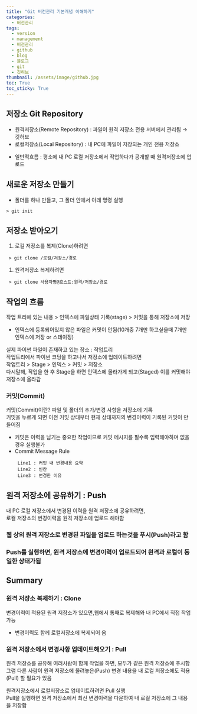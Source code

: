 ```yaml
---
title: "Git 버전관리 기본개념 이해하기"
categories:
  - 버전관리
tags:
  - version
  - management
  - 버전관리
  - github
  - blog
  - 블로그
  - git
  - 깃허브
thumbnail: /assets/image/github.jpg
toc: True
toc_sticky: True
---
```


## 저장소 Git Repository
  - 원격저장소(Remote Repository) : 파일이 원격 저장소 전용 서버에서 관리됨 → 깃허브
  - 로컬저장소(Local Repository) : 내 PC에 파일이 저장되는 개인 전용 저장소
  * 일반적흐름 : 평소에 내 PC 로컬 저장소에서 작업하다가 공개할 때 원격저장소에 업로드
   

## 새로운 저장소 만들기
  - 폴더를 하나 만들고, 그 폴더 안에서 아래 명령 실행  
~~~
> git init
~~~

## 저장소 받아오기
 1) 로컬 저장소를 복제(Clone)하려면  
~~~
 > git clone /로컬/저장소/경로
~~~
 1) 원격저장소 복제하려면  
~~~
 > git clone 사용자명@호스트:원격/저장소/경로
~~~

## 작업의 흐름
작업 트리에 있는 내용 > 인덱스에 파일상태 기록(stage) > 커밋을 통해 저장소에 저장    
  * 인덱스에 등록되어있지 않은 파일은 커밋이 안됨(10개중 7개만 하고싶을때 7개만 인덱스에 저장 or 스테이징)  

 실제 파이썬 파일이 존재하고 있는 장소 : 작업트리    
 작업트리에서 파이썬 코딩을 하고나서 저장소에 업데이트하려면    
 작업트리 > Stage > 인덱스 > 커밋 > 저장소    
 다시말해, 작업을 한 후 Stage을 하면 인덱스에 올라가게 되고(Staged) 이를 커밋해야 저장소에 올라감    

### 커밋(Commit)
커밋(Commit)이란? 파일 및 폴더의 추가/변경 사항을 저장소에 기록  
커밋을 누르게 되면 이전 커밋 상태부터 현재 상태까지의 변경이력이 기록된 커밋이 만들어짐  
 * 커밋은 이력을 남기는 중요한 작업이므로 커밋 메시지를 필수록 입력해야하며 없을 경우 실행불가  
 * Commit Message Rule  
   ~~~
    Line1 : 커밋 내 변경내용 요약
    Line2 : 빈칸
    Line3 : 변경한 이유
   ~~~

## 원격 저장소에 공유하기 : Push

 내 PC 로컬 저장소에서 변경된 이력을 원격 저장소에 공유하려면,  
 로컬 저장소의 변경이력을 원격 저장소에 업로드 해야함  
  ### 웹 상의 원격 저장소로 변경된 파일을 업로드 하는것을 푸시(Push)라고 함
  ###  Push를 실행하면, 원격 저장소에 변경이력이 업로드되어 원격과 로컬이 동일한 상태가됨


## Summary

 ### 원격 저장소 복제하기 : Clone
 변경이력이 적용된 원격 저장소가 있으면,웹에서 통째로 복제해와 내 PC에서 직접 작업가능  
  * 변경이력도 함께 로컬저장소에 복제되어 옴
  

 ### 원격 저장소에서 변경사항 업데이트해오기 : Pull 
 원격 저장소를 공유해 여러사람이 함께 작업을 하면, 모두가 같은 원격 저장소에 푸시함  
 그럼 다른 사람이 원격 저장소에 올려놓은(Push) 변경 내용을 내 로컬 저장소에도 적용(Pull) 할 필요가 있음  


 원격저장소에서 로컬저장소로 업데이트하려면 Pull 실행  
 Pull을 실행하면 원격 저장소에서 최신 변경이력을 다운하여 내 로컬 저장소에 그 내용을 저장함  